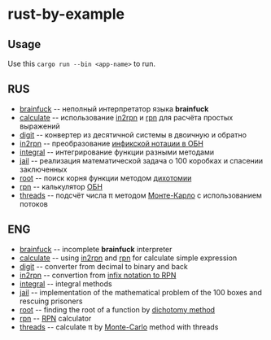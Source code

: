 # rust-by-example

## Usage
Use this `cargo run --bin <app-name>` to run.

## RUS
* [brainfuck](src/brainfuck) -- неполный интерпретатор языка **brainfuck**
* [calculate](src/calculate) -- использование [in2rpn](src/in2rpn) и [rpn](src/rpn) для расчёта простых выражений
* [digit](src/digit) -- конвертер из десятичной системы в двоичную и обратно
* [in2rpn](src/in2rpn) -- преобразование [инфикской нотации в ОБН](https://ru.wikipedia.org/wiki/Алгоритм_сортировочной_станции)
* [integral](src/integral) -- интегрирование функции разными методами
* [jail](src/jail) -- реализация математической задача о 100 коробках и спасении заключенных
* [root](src/root) -- поиск корня функции методом [дихотомии](https://ru.wikipedia.org/wiki/Дихотомия)
* [rpn](src/rpn) -- калькулятор [ОБН](https://ru.wikipedia.org/wiki/Обратная_польская_запись)
* [threads](src/threads) -- подсчёт числа π методом [Монте-Карло](https://ru.wikipedia.org/wiki/Метод_Монте-Карло) с использованием потоков

## ENG
* [brainfuck](src/brainfuck) -- incomplete **brainfuck** interpreter
* [calculate](src/calculate) -- using [in2rpn](src/in2rpn) and [rpn](src/rpn) for calculate simple expression
* [digit](src/digit) -- converter from decimal to binary and back
* [in2rpn](src/in2rpn) -- convertion from [infix notation to RPN](https://en.wikipedia.org/wiki/Shunting-yard_algorithm)
* [integral](src/integral) -- integral methods
* [jail](src/jail) -- implementation of the mathematical problem of the 100 boxes and rescuing prisoners
* [root](src/root) -- finding the root of a function by [dichotomy method](https://en.wikipedia.org/wiki/Bisection_method)
* [rpn](src/rpn) -- [RPN](https://en.wikipedia.org/wiki/Reverse_Polish_notation) calculator
* [threads](src/threads) -- calculate π by [Monte-Carlo](https://ru.wikipedia.org/wiki/Метод_Монте-Карло) method with threads